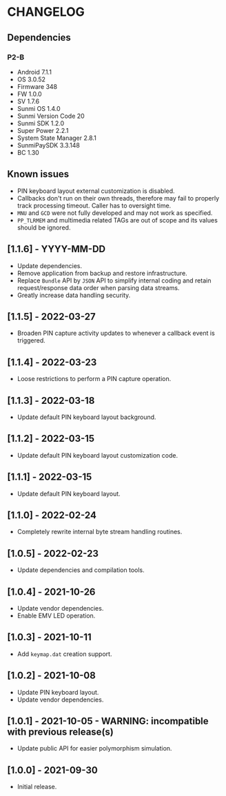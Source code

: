 # CHANGELOG

## Dependencies

### P2-B
- Android 7.1.1
- OS 3.0.52
- Firmware 348
- FW 1.0.0
- SV 1.7.6
- Sunmi OS 1.4.0
- Sunmi Version Code 20
- Sunmi SDK 1.2.0
- Super Power 2.2.1
- System State Manager 2.8.1
- SunmiPaySDK 3.3.148
- BC 1.30

## Known issues
- PIN keyboard layout external customization is disabled.
- Callbacks don't run on their own threads, therefore may fail to properly track
  processing timeout. Caller has to oversight time.
- `MNU` and `GCD` were not fully developed and may not work as specified.
- `PP_TLRMEM` and multimedia related TAGs are out of scope and its values
  should be ignored.

## [1.1.6] - YYYY-MM-DD
- Update dependencies.
- Remove application from backup and restore infrastructure.
- Replace `Bundle` API by `JSON` API to simplify internal coding and retain
  request/response data order when parsing data streams.
- Greatly increase data handling security.

## [1.1.5] - 2022-03-27
- Broaden PIN capture activity updates to whenever a callback event is
  triggered.

## [1.1.4] - 2022-03-23
- Loose restrictions to perform a PIN capture operation.

## [1.1.3] - 2022-03-18
- Update default PIN keyboard layout background.

## [1.1.2] - 2022-03-15
- Update default PIN keyboard layout customization code.
  
## [1.1.1] - 2022-03-15
- Update default PIN keyboard layout.

## [1.1.0] - 2022-02-24
- Completely rewrite internal byte stream handling routines.

## [1.0.5] - 2022-02-23
- Update dependencies and compilation tools.

## [1.0.4] - 2021-10-26
- Update vendor dependencies.
- Enable EMV LED operation.
  
## [1.0.3] - 2021-10-11
- Add `keymap.dat` creation support.
  
## [1.0.2] - 2021-10-08
- Update PIN keyboard layout.
- Update vendor dependencies.

## [1.0.1] - 2021-10-05 - WARNING: incompatible with previous release(s)
- Update public API for easier polymorphism simulation.

## [1.0.0] - 2021-09-30
- Initial release.
